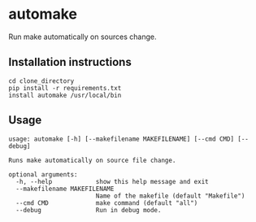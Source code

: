 # automake
Run make automatically on sources change.

## Installation instructions
```
cd clone_directory
pip install -r requirements.txt
install automake /usr/local/bin
```

## Usage
```
usage: automake [-h] [--makefilename MAKEFILENAME] [--cmd CMD] [--debug]

Runs make automatically on source file change.

optional arguments:
  -h, --help            show this help message and exit
  --makefilename MAKEFILENAME
                        Name of the makefile (default "Makefile")
  --cmd CMD             make command (default "all")
  --debug               Run in debug mode.
```

